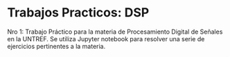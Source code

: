# Trabajos Practicos: DSP

Nro 1: Trabajo Práctico para la materia de Procesamiento Digital de Señales en la UNTREF. Se utiliza Jupyter notebook para resolver una serie de ejercicios pertinentes a la materia.
